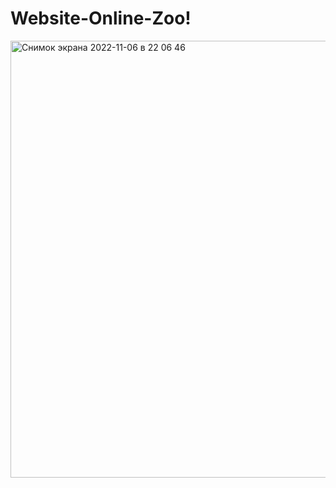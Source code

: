 # Website-Online-Zoo!

<img width="699" alt="Снимок экрана 2022-11-06 в 22 06 46" src="https://user-images.githubusercontent.com/94958079/200190776-8ec37bab-684a-42d3-b3f8-f713b7e9f6f0.png">
